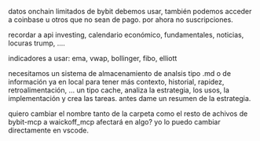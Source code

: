 datos onchain limitados de bybit debemos usar, también podemos acceder a coinbase u otros que no sean de pago. por ahora no suscripciones.

recordar a api investing, calendario económico, fundamentales, noticias, locuras trump, ....

indicadores a usar: ema, vwap, bollinger, fibo, elliott

necesitamos un sistema de almacenamiento de analsis tipo .md o de información ya en local para tener más contexto, historial, rapidez, retroalimentación, ... un tipo cache, analiza la estrategia, los usos, la implementación y crea las tareas. antes dame un resumen de la estrategia.

quiero cambiar el nombre tanto de la carpeta como el resto de achivos de bybit-mcp a waickoff_mcp afectará en algo? yo lo puedo cambiar directamente en vscode.



